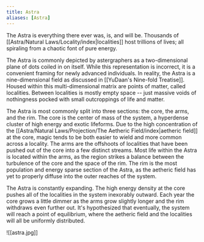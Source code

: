 ```yaml
---
title: Astra
aliases: [Astra]
---
```


The Astra is everything there ever was, is, and will be. Thousands of [[Astra/Natural Laws/Locality/index|localities]] host trillions of lives; all spiraling from a chaotic font of pure energy.

The Astra is commonly depicted by astergraphers as a two-dimensional plane of dots coiled in on itself. While this representation is incorrect, it is a convenient framing for newly advanced individuals. In reality, the Astra is a nine-dimensional field as discussed in [[YuDaan's Nine-fold Treatise]]. Housed within this multi-dimensional matrix are points of matter, called localities. Between localities is mostly empty space -- just massive voids of nothingness pocked with small outcroppings of life and matter.

The Astra is most commonly split into three sections: the core, the arms, and the rim. The core is the center of mass of the system, a hyperdense cluster of high energy and exotic lifeforms. Due to the high concentration of the [[Astra/Natural Laws/Projection/The Aetheric Field/index|aetheric field]] at the core, magic tends to be both easier to wield and more common across a locality. The arms are the offshoots of localities that have been pushed out of the core into a few distinct streams. Most life within the Astra is located within the arms, as the region strikes a balance between the turbulence of the core and the space of the rim. The rim is the most population and energy sparse section of the Astra, as the aetheric field has yet to properly diffuse into the outer reaches of the system.

The Astra is constantly expanding. The high energy density at the core pushes all of the localities in the system inexorably outward. Each year the core grows a little dimmer as the arms grow slightly longer and the rim withdraws even further out. It's hypothesized that eventually, the system will reach a point of equilibrium, where the aetheric field and the localities will all be uniformly distributed.

![[astra.jpg]]